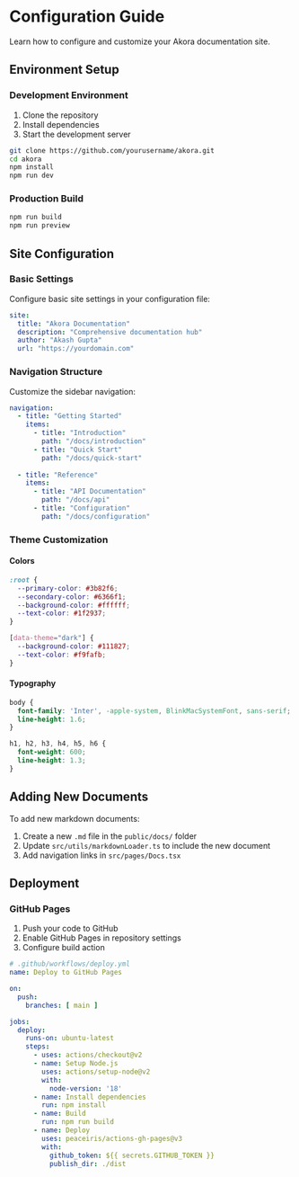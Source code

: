 
# Configuration Guide

Learn how to configure and customize your Akora documentation site.

## Environment Setup

### Development Environment

1. Clone the repository
2. Install dependencies  
3. Start the development server

```bash
git clone https://github.com/yourusername/akora.git
cd akora
npm install
npm run dev
```

### Production Build

```bash
npm run build
npm run preview
```

## Site Configuration

### Basic Settings

Configure basic site settings in your configuration file:

```yaml
site:
  title: "Akora Documentation"
  description: "Comprehensive documentation hub"
  author: "Akash Gupta"
  url: "https://yourdomain.com"
```

### Navigation Structure

Customize the sidebar navigation:

```yaml
navigation:
  - title: "Getting Started"
    items:
      - title: "Introduction"
        path: "/docs/introduction"
      - title: "Quick Start"
        path: "/docs/quick-start"
  
  - title: "Reference"
    items:
      - title: "API Documentation"
        path: "/docs/api"
      - title: "Configuration"
        path: "/docs/configuration"
```

### Theme Customization

#### Colors

```css
:root {
  --primary-color: #3b82f6;
  --secondary-color: #6366f1;
  --background-color: #ffffff;
  --text-color: #1f2937;
}

[data-theme="dark"] {
  --background-color: #111827;
  --text-color: #f9fafb;
}
```

#### Typography

```css
body {
  font-family: 'Inter', -apple-system, BlinkMacSystemFont, sans-serif;
  line-height: 1.6;
}

h1, h2, h3, h4, h5, h6 {
  font-weight: 600;
  line-height: 1.3;
}
```

## Adding New Documents

To add new markdown documents:

1. Create a new `.md` file in the `public/docs/` folder
2. Update `src/utils/markdownLoader.ts` to include the new document
3. Add navigation links in `src/pages/Docs.tsx`

## Deployment

### GitHub Pages

1. Push your code to GitHub
2. Enable GitHub Pages in repository settings
3. Configure build action

```yaml
# .github/workflows/deploy.yml
name: Deploy to GitHub Pages

on:
  push:
    branches: [ main ]

jobs:
  deploy:
    runs-on: ubuntu-latest
    steps:
      - uses: actions/checkout@v2
      - name: Setup Node.js
        uses: actions/setup-node@v2
        with:
          node-version: '18'
      - name: Install dependencies
        run: npm install
      - name: Build
        run: npm run build
      - name: Deploy
        uses: peaceiris/actions-gh-pages@v3
        with:
          github_token: ${{ secrets.GITHUB_TOKEN }}
          publish_dir: ./dist
```
